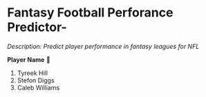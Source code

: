 # Fantasy Football Perforance Predictor-

*Description:*
*Predict player performance in fantasy leagues for NFL*

**Player Name** 🏈
1. Tyreek Hill
2. Stefon Diggs
3. Caleb Williams






